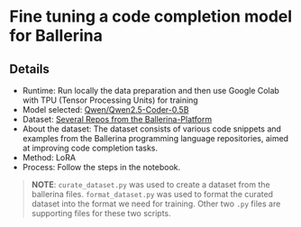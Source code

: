 # Fine tuning a code completion model for Ballerina

## Details

- Runtime: Run locally the data preparation and then use Google Colab with TPU (Tensor Processing Units) for training
- Model selected: [Qwen/Qwen2.5-Coder-0.5B](https://huggingface.co/Qwen/Qwen2.5-Coder-0.5B)
- Dataset: [Several Repos from the Ballerina-Platform](https://github.com/orgs/ballerina-platform/repositories)
- About the dataset: The dataset consists of various code snippets and examples from the Ballerina programming language repositories, aimed at improving code completion tasks.
- Method: LoRA
- Process: Follow the steps in the notebook.

> **NOTE**: `curate_dataset.py` was used to create a dataset from the ballerina files. `format_dataset.py` was used to format the curated dataset into the format we need for training. Other two `.py` files are supporting files for these two scripts.